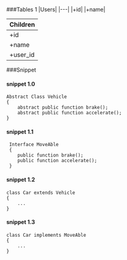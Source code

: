 ###Tables 1
|Users|
|---|
|+id|
|+name|

|Children|
|---|
|+id|
|+name|
|+user_id|

###Snippet
#### snippet 1.0
```
Abstract Class Vehicle 
{
    abstract public function brake();
    abstract public function accelerate();
}
```
#### snippet 1.1
```
 Interface MoveAble 
 {
    public function brake();
    public function accelerate();
 }
```
#### snippet 1.2
```
class Car extends Vehicle 
{
    ...
}
```
#### snippet 1.3
```
class Car implements MoveAble 
{
    ...
}
```
